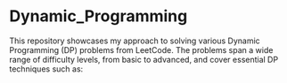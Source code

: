 # Dynamic_Programming
This repository showcases my approach to solving various Dynamic Programming (DP) problems from LeetCode. The problems span a wide range of difficulty levels, from basic to advanced, and cover essential DP techniques such as:
